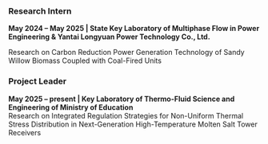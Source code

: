 ### **Research Intern**  
**May 2024 – May 2025 | State Key Laboratory of Multiphase Flow in Power Engineering & Yantai Longyuan Power Technology Co., Ltd.**  

Research on Carbon Reduction Power Generation Technology of Sandy Willow Biomass Coupled with Coal-Fired Units

### **Project Leader**
**May 2025 – present | Key Laboratory of Thermo-Fluid Science and Engineering of Ministry of Education**  
Research on Integrated Regulation Strategies for Non-Uniform Thermal Stress Distribution in Next-Generation High-Temperature Molten Salt Tower Receivers
 

